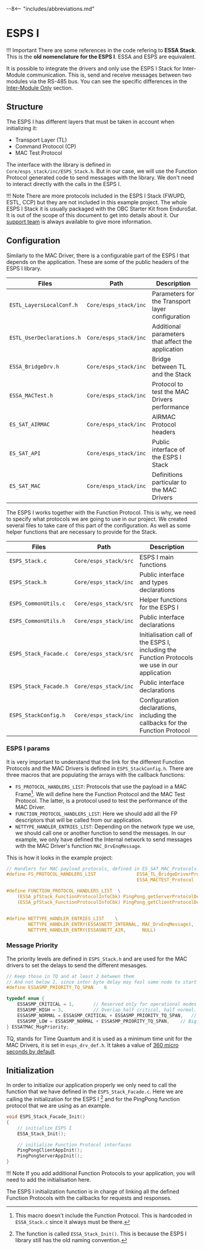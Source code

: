--8<-- "includes/abbreviations.md"

# ESPS I

!!! Important
    There are some references in the code refering to **ESSA Stack**. This is the **old nomenclature for the ESPS I**. ESSA and ESPS are equivalent.

It is possible to integrate the drivers and only use the ESPS I Stack for Inter-Module communication. This is, send and receive messages between two modules via the RS-485 bus. You can see the specific differences in the [Inter-Module Only](../im_only/im_introduction.md) section.

## Structure

The ESPS I has different layers that must be taken in account when initializing it:

- Transport Layer (TL)
- Command Protocol (CP)
- MAC Test Protocol

The interface with the library is defined in `Core/esps_stack/inc/ESPS_Stack.h`. But in our case, we will use the Function Protocol generated code to send messages with the library. We don't need to interact directly with the calls in the ESPS I.

!!! Note
    There are more protocols included in the ESPS I Stack (FWUPD, ESTL, CCP) but they are not included in this example project. The whole ESPS I Stack it is usually packaged with the OBC Starter Kit from EnduroSat. It is out of the scope of this document to get into details about it. Our [support team]((https://endurosat.com/contact)) is always available to give more information.

## Configuration

Similarly to the MAC Driver, there is a configurable part of the ESPS I that depends on the application. These are some of the public headers of the ESPS I library.

| Files                     | Path                  | Description |
|---------------------------|-----------------------|-------------|
| `ESTL_LayersLocalConf.h`  | `Core/esps_stack/inc` | Parameters for the Transport layer configuration |
| `ESTL_UserDeclarations.h` | `Core/esps_stack/inc` | Additional parameters that affect the application |
| `ESSA_BridgeDrv.h`        | `Core/esps_stack/inc` | Bridge between TL and the Stack |
| `ESSA_MACTest.h`          | `Core/esps_stack/inc` | Protocol to test the MAC Drivers performance |
| `ES_SAT_AIRMAC`           | `Core/esps_stack/inc` | AIRMAC Protocol headers |
| `ES_SAT_API`              | `Core/esps_stack/inc` | Public interface of the ESPS I Stack |
| `ES_SAT_MAC`              | `Core/esps_stack/inc` | Definitions particular to the MAC Drivers |

The ESPS I works together with the Function Protocol. This is why, we need to specify what protocols we are going to use in our project. We created several files to take care of this part of the configuration. As well as some helper functions that are necessary to provide for the Stack.

| Files                 | Path                  | Description |
|-----------------------|-----------------------|-------------|
| `ESPS_Stack.c`        | `Core/esps_stack/src` | ESPS I main functions |
| `ESPS_Stack.h`        | `Core/esps_stack/inc` | Public interface and types declarations |
| `ESPS_CommonUtils.c`  | `Core/esps_stack/src` | Helper functions for the ESPS I |
| `ESPS_CommonUtils.h`  | `Core/esps_stack/inc` | Public interface declarations |
| `ESPS_Stack_Facade.c` | `Core/esps_stack/src` | Initialisation call of the ESPS I, including the Function Protocols we use in our application |
| `ESPS_Stack_Facade.h` | `Core/esps_stack/inc` | Public interface declarations |
| `ESPS_StackConfig.h`  | `Core/esps_stack/inc` | Configuration declarations, including the callbacks for the Function Protocol |

### ESPS I params

It is very important to understand that the link for the different Function Protocols and the MAC Drivers is defined in `ESPS_StackConfig.h`. There are three macros that are populating the arrays with the callback functions:

- `FS_PROTOCOL_HANDLERS_LIST`: Protocols that use the payload in a MAC Frame[^1]. We will define here the Function Protocol and the MAC Test Protocol. The latter, is a protocol used to test the performance of the MAC Driver.
- `FUNCTION_PROTOCOL_HANDLERS_LIST`: Here we should add all the FP descriptors that will be called from our application.
- `NETTYPE_HANDLER_ENTRIES_LIST`: Depending on the network type we use, we should call one or another function to send the messages. In our example, we only have defined the Internal network to send messages with the MAC Driver's function `MAC_DrvEnqMessage`.

This is how it looks in the example project:

```c
// Handlers for MAC payload protocols, defined in ES_SAT_MAC_Protocols.h
#define FS_PROTOCOL_HANDLERS_LIST               ESSA_TL_BridgeDriverProtocol, \
                                                ESSA_MACTEST_Protocol

#define FUNCTION_PROTOCOL_HANDLERS_LIST  \
    (ESSA_pfStack_FunctionProtocolInfoCbk) PingPong_getServerProtocolDescriptor, \
    (ESSA_pfStack_FunctionProtocolInfoCbk) PingPong_getClientProtocolDescriptor


#define NETTYPE_HANDLER_ENTRIES_LIST    \
        NETTYPE_HANDLER_ENTRY(ESSASNETT_INTERNAL, MAC_DrvEnqMessage),  \
        NETTYPE_HANDLER_ENTRY(ESSASNETT_AIR,      NULL)
```

[^1]: This macro doesn't include the Function Protocol. This is hardcoded in `ESSA_Stack.c` since it always must be there.

### Message Priority

The priority levels are defined in `ESPS_Stack.h` and are used for the MAC drivers to set the delays to send the different mesasges.

```c
// Keep those in TQ and at least 2 between them
// And not below 1, since inter byte delay may fool some node to start transmitting in middle of message
#define ESSASMP_PRIORITY_TQ_SPAN    6

typedef enum {
    ESSASMP_CRITICAL = 1,       // Reserved only for operational modes ! - one needed to ensure at least 1 TQ is passed after last transmission
    ESSASMP_HIGH = 3,           // Overlap half critical, half normal. Used for entering bootloader, service, discovery etc.
    ESSASMP_NORMAL = ESSASMP_CRITICAL + ESSASMP_PRIORITY_TQ_SPAN,   // Usual application level
    ESSASMP_LOW = ESSASMP_NORMAL + ESSASMP_PRIORITY_TQ_SPAN,    // Big not time critical packets like pictures etc
} ESSATMAC_MsgPriority;
```
TQ, stands for Time Quantum and it is used as a minimum time unit for the MAC Drivers, it is set in `esps_drv_def.h`. It takes a value of [360 micro seconds by default](../mac_layer/mac_configuration.md#parameters-of-the-mac-drivers).

## Initialization

In order to initialize our application properly we only need to call the function that we have defined in the `ESPS_Stack_Facade.c`. Here we are calling the initialization for the ESPS I [^2] and for the PingPong function protocol that we are using as an example.

[^2]: The function is called `ESSA_Stack_Init()`. This is because the ESPS I library still has the old naming convention.

```c
void ESPS_Stack_Facade_Init()
{
    // initialize ESPS I
    ESSA_Stack_Init();

    // initialize Function Protocol interfaces
    PingPongClientAppInit();
    PingPongServerAppInit();
}
```

!!! Note
    If you add additional Function Protocols to your application, you will need to add the initialisation here.

The ESPS I initialization function is in charge of linking all the defined Function Protocols with the callbacks for requests and responses.
